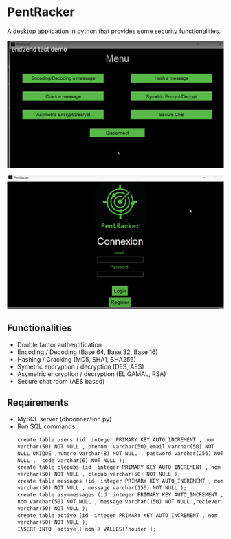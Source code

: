 # PentRacker
A desktop application in python that provides some security functionalities.




![img1](imm1.png)

![img2](imm2.png)


## Functionalities
- Double factor authentification
- Encoding / Decoding (Base 64, Base 32, Base 16)
- Hashing / Cracking (MD5, SHA1, SHA256)
- Symetric encryption / decryption (DES, AES)
- Asymetric encryption / decryption (EL GAMAL, RSA)
- Secure chat room (AES based)
## Requirements
- MySQL server (dbconnection.py)
- Run SQL commands : 
   ```
  create table users (id  integer PRIMARY KEY AUTO_INCREMENT , nom varchar(50) NOT NULL , prenom  varchar(50),email varchar(50) NOT NULL UNIQUE ,numero varchar(8) NOT NULL , password varchar(256) NOT NULL ,  code varchar(6) NOT NULL );
  create table clepubs (id  integer PRIMARY KEY AUTO_INCREMENT , nom varchar(50) NOT NULL , clepub varchar(50) NOT NULL );
  create table messages (id  integer PRIMARY KEY AUTO_INCREMENT , nom varchar(50) NOT NULL , message varchar(150) NOT NULL );
  create table asymmessages (id  integer PRIMARY KEY AUTO_INCREMENT , nom varchar(50) NOT NULL , message varchar(150) NOT NULL ,reciever varchar(50) NOT NULL );
  create table active (id  integer PRIMARY KEY AUTO_INCREMENT , nom varchar(50) NOT NULL );
  INSERT INTO `active`(`nom`) VALUES('nouser');
   ```
